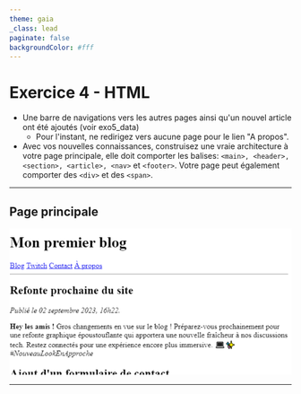 ```yaml
---
theme: gaia
_class: lead
paginate: false
backgroundColor: #fff
---
```


# **Exercice 4 - HTML**

 - Une barre de navigations vers les autres pages ainsi qu'un nouvel article ont été ajoutés (voir exo5_data) 
    - Pour l'instant, ne redirigez vers aucune page pour le lien "A propos".
 - Avec vos nouvelles connaissances, construisez une vraie architecture à votre page principale, elle doit comporter les balises:
`<main>, <header>, <section>, <article>, <nav>` et `<footer>`.
Votre page peut également comporter des `<div>` et des `<span>`.

---
## **Page principale**

![Alt text](image.png)

---
